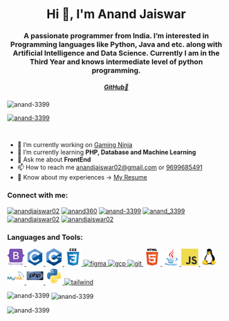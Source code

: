 <h1 align="center">Hi 👋, I'm Anand Jaiswar</h1>
<h3 align="center">A passionate programmer from India. I’m interested in Programming languages like Python, Java and etc. along with Artificial Intelligence and Data Science. Currently I am in the Third Year and knows intermediate level of python programming.</h3><h5 align="center"><a href="https://github.com/anand-3399">GitHub🤩</a></h5>

<p align="left"> <img src="https://komarev.com/ghpvc/?username=anand-3399&label=Profile%20views&color=0e75b6&style=flat" alt="anand-3399" /> </p>

<p align="left"> <a href="https://github.com/ryo-ma/github-profile-trophy"><img src="https://github-profile-trophy.vercel.app/?username=anand-3399" alt="anand-3399" /></a> </p>

<p align="left"> <a href="https://twitter.com/" target="blank"><img src="https://img.shields.io/twitter/follow/?logo=twitter&style=for-the-badge" alt="" /></a> </p>

- 🔭 I’m currently working on [Gaming Ninja](https://github.com/anand-3399/Gaming-Ninja)
- 🌱 I’m currently learning **PHP, Database and Machine Learning**
- 💬 Ask me about **FrontEnd**
- 📫 How to reach me [anandjaiswar02@gmail.com](mailto:anandjaiswar02@gmail.com)  or [9699685491](https://wa.me/+919699685491?text=Hello%20my%20friend!%20I%20want%20to%20connect%20with%20you.%20Just%20want%20to%20know%20about%20)
- 📄 Know about my experiences -> [My Resume](https://drive.google.com/file/d/12cqM26SNA103zqpEkQcAXPgwY_Vccl79/view)

<h3 align="left">Connect with me:</h3>
<p align="left">
<a href="https://linkedin.com/in/anandjaiswar02" target="blank"><img align="center" src="https://raw.githubusercontent.com/rahuldkjain/github-profile-readme-generator/master/src/images/icons/Social/linked-in-alt.svg" alt="anandjaiswar02" height="30" width="40" /></a>
<a href="https://fb.com/anand360" target="blank"><img align="center" src="https://raw.githubusercontent.com/rahuldkjain/github-profile-readme-generator/master/src/images/icons/Social/facebook.svg" alt="anand360" height="30" width="40" /></a>
<a href="https://instagram.com/anand-3399" target="blank"><img align="center" src="https://raw.githubusercontent.com/rahuldkjain/github-profile-readme-generator/master/src/images/icons/Social/instagram.svg" alt="anand-3399" height="30" width="40" /></a>
<a href="https://www.codechef.com/users/anand_3399" target="blank"><img align="center" src="https://cdn.jsdelivr.net/npm/simple-icons@3.1.0/icons/codechef.svg" alt="anand_3399" height="30" width="40" /></a>
<a href="https://www.hackerrank.com/anandjaiswar02" target="blank"><img align="center" src="https://raw.githubusercontent.com/rahuldkjain/github-profile-readme-generator/master/src/images/icons/Social/hackerrank.svg" alt="anandjaiswar02" height="30" width="40" /></a>
<a href="https://www.leetcode.com/anandjaiswar02" target="blank"><img align="center" src="https://raw.githubusercontent.com/rahuldkjain/github-profile-readme-generator/master/src/images/icons/Social/leet-code.svg" alt="anandjaiswar02" height="30" width="40" /></a>
</p>

<h3 align="left">Languages and Tools:</h3>
<p align="left"> <a href="https://getbootstrap.com" target="_blank" rel="noreferrer"> <img src="https://raw.githubusercontent.com/devicons/devicon/master/icons/bootstrap/bootstrap-plain-wordmark.svg" alt="bootstrap" width="40" height="40"/> </a> <a href="https://www.cprogramming.com/" target="_blank" rel="noreferrer"> <img src="https://raw.githubusercontent.com/devicons/devicon/master/icons/c/c-original.svg" alt="c" width="40" height="40"/> </a> <a href="https://www.w3schools.com/cpp/" target="_blank" rel="noreferrer"> <img src="https://raw.githubusercontent.com/devicons/devicon/master/icons/cplusplus/cplusplus-original.svg" alt="cplusplus" width="40" height="40"/> </a> <a href="https://www.w3schools.com/css/" target="_blank" rel="noreferrer"> <img src="https://raw.githubusercontent.com/devicons/devicon/master/icons/css3/css3-original-wordmark.svg" alt="css3" width="40" height="40"/> </a> <a href="https://www.figma.com/" target="_blank" rel="noreferrer"> <img src="https://www.vectorlogo.zone/logos/figma/figma-icon.svg" alt="figma" width="40" height="40"/> </a> <a href="https://cloud.google.com" target="_blank" rel="noreferrer"> <img src="https://www.vectorlogo.zone/logos/google_cloud/google_cloud-icon.svg" alt="gcp" width="40" height="40"/> </a> <a href="https://git-scm.com/" target="_blank" rel="noreferrer"> <img src="https://www.vectorlogo.zone/logos/git-scm/git-scm-icon.svg" alt="git" width="40" height="40"/> </a> <a href="https://www.w3.org/html/" target="_blank" rel="noreferrer"> <img src="https://raw.githubusercontent.com/devicons/devicon/master/icons/html5/html5-original-wordmark.svg" alt="html5" width="40" height="40"/> </a> <a href="https://www.java.com" target="_blank" rel="noreferrer"> <img src="https://raw.githubusercontent.com/devicons/devicon/master/icons/java/java-original.svg" alt="java" width="40" height="40"/> </a> <a href="https://developer.mozilla.org/en-US/docs/Web/JavaScript" target="_blank" rel="noreferrer"> <img src="https://raw.githubusercontent.com/devicons/devicon/master/icons/javascript/javascript-original.svg" alt="javascript" width="40" height="40"/> </a> <a href="https://www.linux.org/" target="_blank" rel="noreferrer"> <img src="https://raw.githubusercontent.com/devicons/devicon/master/icons/linux/linux-original.svg" alt="linux" width="40" height="40"/> </a> <a href="https://www.mysql.com/" target="_blank" rel="noreferrer"> <img src="https://raw.githubusercontent.com/devicons/devicon/master/icons/mysql/mysql-original-wordmark.svg" alt="mysql" width="40" height="40"/> </a> <a href="https://www.php.net" target="_blank" rel="noreferrer"> <img src="https://raw.githubusercontent.com/devicons/devicon/master/icons/php/php-original.svg" alt="php" width="40" height="40"/> </a> <a href="https://www.python.org" target="_blank" rel="noreferrer"> <img src="https://raw.githubusercontent.com/devicons/devicon/master/icons/python/python-original.svg" alt="python" width="40" height="40"/> </a> <a href="https://tailwindcss.com/" target="_blank" rel="noreferrer"> <img src="https://www.vectorlogo.zone/logos/tailwindcss/tailwindcss-icon.svg" alt="tailwind" width="40" height="40"/> </a> </p>

<p><img align="left" src="https://github-readme-stats.vercel.app/api/top-langs?username=anand-3399&show_icons=true&locale=en&layout=compact" alt="anand-3399" /></p>

<p> <img align="center" src="https://github-readme-stats.vercel.app/api?username=anand-3399&show_icons=true&locale=en" alt="anand-3399" /></p>

<p><img align="center" src="https://github-readme-streak-stats.herokuapp.com/?user=anand-3399&" alt="anand-3399" /></p>

<!---
anand-3399/anand-3399 is a ✨ special ✨ repository because its `README.md` (this file) appears on your GitHub profile.
You can click the Preview link to take a look at your changes.
--->
